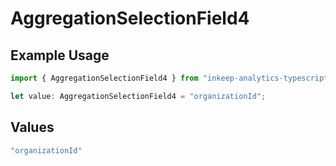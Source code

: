 # AggregationSelectionField4

## Example Usage

```typescript
import { AggregationSelectionField4 } from "inkeep-analytics-typescript/models/components";

let value: AggregationSelectionField4 = "organizationId";
```

## Values

```typescript
"organizationId"
```